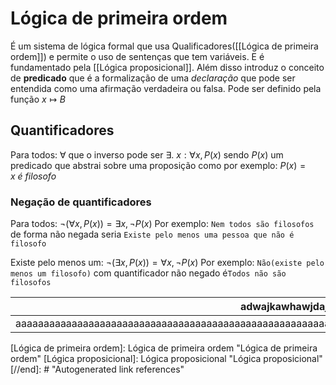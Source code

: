 # Lógica de primeira ordem
É um sistema de lógica formal que usa Qualificadores([[Lógica de primeira ordem]]) e permite o uso de sentenças que tem variáveis. E é fundamentado pela [[Lógica proposicional]]. Além disso introduz o conceito de  **predicado** que é a formalização de uma *declaração* que pode ser entendida como uma afirmação verdadeira ou falsa. Pode ser definido pela função $x \mapsto B$
## Quantificadores
Para todos: $\forall$ que o inverso pode ser $\exists$. $x: \forall x, P(x)$ sendo $P(x)$ um predicado que abstrai sobre uma proposição como por exemplo: $P(x) = x\ é\ filosofo$

### Negação de quantificadores
Para todos: $\lnot(\forall x, P(x)) = \exists x, \lnot P(x)$
Por exemplo: `Nem todos são filosofos` de forma não negada seria `Existe pelo menos uma pessoa que não é filosofo`

Existe pelo menos um: $\lnot(\exists x, P(x)) = \forall x, \lnot P(x)$
Por exemplo: `Não(existe pelo menos um filosofo)` com quantificador não negado é`Todos não são filosofos`

| adwajkawhawjdajksdjkajksd | dkawjdwad |
| -- | -- | 
| aaaaaaaaaaaaaaaaaaaaaaaaaaaaaaaaaaaaaaaaaaaaaaaaaaaaaaaaaaaaaaaaaaaaaaaaaaaaaaaaaaaaaaaaaaaaaaaaaaaaaaaaa |

[//begin]: # "Autogenerated link references for markdown compatibility"
[Lógica de primeira ordem]: Lógica de primeira ordem "Lógica de primeira ordem"
[Lógica proposicional]: Lógica proposicional "Lógica proposicional"
[//end]: # "Autogenerated link references"